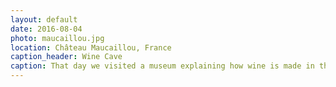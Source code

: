 ```yaml
---
layout: default
date: 2016-08-04
photo: maucaillou.jpg
location: Château Maucaillou, France
caption_header: Wine Cave
caption: That day we visited a museum explaining how wine is made in this region of France. This photo has been taken in the cave where the wine gets old for many years.
---
```

